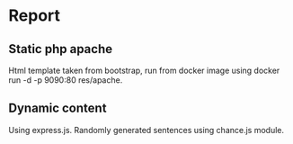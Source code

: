 # Report

## Static php apache
Html template taken from bootstrap, run from docker image using docker run -d -p 9090:80 res/apache.

## Dynamic content
Using express.js. Randomly generated sentences using chance.js module.
